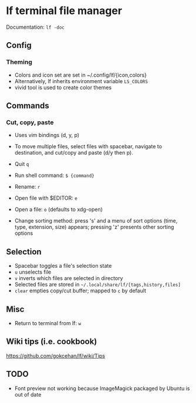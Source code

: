 # lf terminal file manager

Documentation:
`lf -doc`


## Config

### Theming
* Colors and icon set are set in ~/.config/lf/{icon,colors}
* Alternatively, lf inherits environment variable `LS_COLORS`
* vivid tool is used to create color themes


## Commands

### Cut, copy, paste

* Uses vim bindings (d, y, p)

* To move multiple files, select files with spacebar, navigate to destination, and cut/copy and paste (d/y then p).


* Quit  `q`

* Run shell command:  `$ {command}`


* Rename:  `r`

* Open file with $EDITOR:  `e`

* Open a file: `o`  (defaults to xdg-open)

* Change sorting method:  press 's' and a menu of sort options (time, type, extension, size) appears;  pressing 'z' presents other sorting options


## Selection
* Spacebar toggles a file's selection state 
* `u` unselects file
* `v` inverts which files are selected in directory
* Selected files are stored in `~/.local/share/lf/[tags,history,files]`
* `clear` empties copy/cut buffer; mapped to `c` by default 


## Misc

* Return to terminal from lf:  `w`


## Wiki tips (i.e. cookbook)
https://github.com/gokcehan/lf/wiki/Tips




## TODO
* Font preview not working because ImageMagick packaged by Ubuntu is out of date
